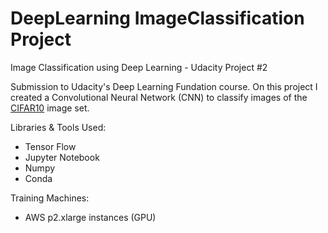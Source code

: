# DeepLearning ImageClassification Project
Image Classification using Deep Learning - Udacity Project #2

Submission to Udacity's Deep Learning Fundation course.
On this project I created a Convolutional Neural Network (CNN) to classify images of the [CIFAR10](https://www.cs.toronto.edu/~kriz/cifar-10-python.tar.gz) image set.

Libraries & Tools Used:
* Tensor Flow
* Jupyter Notebook
* Numpy
* Conda

Training Machines:
* AWS p2.xlarge instances (GPU)

